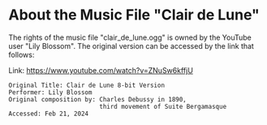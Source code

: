 # About the Music File "Clair de Lune"

The rights of the music file "clair_de_lune.ogg" is owned by the YouTube user "Lily Blossom". The original version can be accessed by the link that follows:

Link: https://www.youtube.com/watch?v=ZNuSw6kffjU

```
Original Title: Clair de Lune 8-bit Version
Performer: Lily Blossom
Original composition by: Charles Debussy in 1890, 
                         third movement of Suite Bergamasque
Accessed: Feb 21, 2024
```
